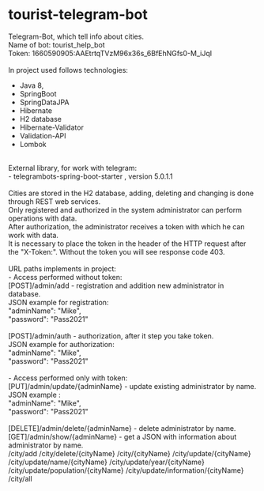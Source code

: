 # tourist-telegram-bot
Telegram-Bot, which tell info about cities.<br>
Name of bot: tourist_help_bot <br>
Token: 1660590905:AAEtrtqTVzM96x36s_6BfEhNGfs0-M_iJqI <br>
<br>
In project used follows technologies: <br>
- Java 8,<br>
- SpringBoot<br>
- SpringDataJPA<br>
- Hibernate<br>
- H2 database<br>
- Hibernate-Validator<br>
- Validation-API<br>
- Lombok<br>
<br>
External library, for work with telegram: <br>
- telegrambots-spring-boot-starter , version 5.0.1.1<br>
<br>
Cities are stored in the H2 database, adding, deleting and changing is done through REST web services.<br>
Only registered and authorized in the system administrator can perform operations with data.<br>
After authorization, the administrator receives a token with which he can work with data.<br>
It is necessary to place the token in the header of the HTTP request after the "X-Token:". Without the token you will see response code 403.<br>
<br>
URL paths implements in project:<br>
 - Access performed without token:<br>
[POST]/admin/add - registration and addition new administrator in database.<br>
JSON example for registration:<br>
"adminName": "Mike",<br>
  "password": "Pass2021"<br>
  <br>
[POST]/admin/auth - authorization, after it step you take token.<br>
JSON example for authorization:<br>
"adminName": "Mike",<br>
  "password": "Pass2021"<br>
<br>
 - Access performed only with token:<br>
[PUT]/admin/update/{adminName} - update existing administrator by name.<br>
JSON example :<br>
"adminName": "Mike",<br>
  "password": "Pass2021"<br>
  <br>
[DELETE]/admin/delete/{adminName} - delete administrator by name.<br>
[GET]/admin/show/{adminName} - get a JSON with information about administrator by name.<br>
/city/add
/city/delete/{cityName}
/city/{cityName}
/city/update/{cityName}
/city/update/name/{cityName}
/city/update/year/{cityName}
/city/update/population/{cityName}
/city/update/information/{cityName}
/city/all

